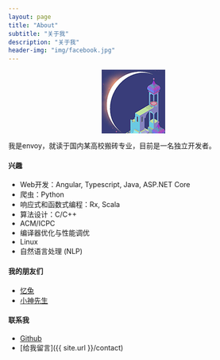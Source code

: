 ```yaml
---
layout: page
title: "About"
subtitle: "关于我"
description: "关于我"
header-img: "img/facebook.jpg"
---
```



<center>
    <p><img src="/img/envoy.png" align="center"></p>
</center>

我是envoy，就读于国内某高校搬砖专业，目前是一名独立开发者。

#### 兴趣

- Web开发：Angular, Typescript, Java, ASP.NET Core
- 爬虫：Python
- 响应式和函数式编程：Rx, Scala
- 算法设计：C/C++
- ACM/ICPC
- 编译器优化与性能调优
- Linux
- 自然语言处理 (NLP)


#### 我的朋友们

- [忆兔](http://yirabbit.me)
- [小神先生](http://alienx.cn)


#### 联系我

- [Github](https://github.com/lonelyenvoy)
- [给我留言]({{ site.url }}/contact)

